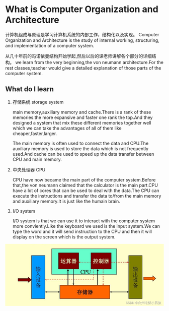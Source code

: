 <!--
 * @Author: eraDong 115410761+eraDong@users.noreply.github.com
 * @Date: 2024-02-18 18:56:47
 * @LastEditors: eraDong 115410761+eraDong@users.noreply.github.com
 * @LastEditTime: 2024-02-18 19:25:38
 * @FilePath: \SUST\RandomThings\Postgraduation\APS\计算机组成原理与系统结构（empty）\taking.md
 * @Description: 这是默认设置,请设置`customMade`, 打开koroFileHeader查看配置 进行设置: https://github.com/OBKoro1/koro1FileHeader/wiki/%E9%85%8D%E7%BD%AE
-->
# What is Computer Organization and Architecture

计算机组成与原理是学习计算机系统的内部工作，结构化以及实现。
Computer Organization and Architecture is the study of internal working, structuring, and implementation of a computer system.

从几十年前的冯诺依曼结构开始学起,然后以后的课老师讲解各个部分的详细结构。
we learn from the very beginning,the von neumann architecture.For the rest classes,teacher would give a detailed explanation of those parts of the computer system.

## What do I learn

1. 存储系统 storage system

    main memory,auxiliary memory and cache.There is a rank of these memories.the more expansive and faster one rank the top.And they designed a system that mix these different memories together well which we can take the advantages of all of them like cheaper,faster,larger.

    The main memory is often used to connect the data and CPU.The auxiliary memory is used to store the data which is not frequently used.And cache can be used to speed up the data transfer between CPU and main memory.

2. 中央处理器 CPU

    CPU have now became the main part of the computer system.Before that,the von neumann claimed that the calculator is the main part.CPU have a lot of cores that can be used to deal with the data.The CPU can execute the instructions and transfer the data to/from the main memory and auxiliary memory.It is just like the humain brain.

3. I/O system

    I/O system is that we can use it to interact with the computer system more conviently.Like the keyboard we used is the input system.We can type the word and it will send instruction to the CPU and then it will display on the screen which is the output system.



![alt text](image.png)